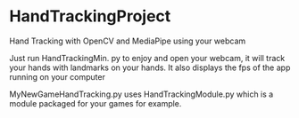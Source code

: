 # HandTrackingProject
 Hand Tracking with OpenCV and MediaPipe using your webcam


 Just run HandTrackingMin. py to enjoy and open your webcam, it will track your hands with landmarks on your hands.
 It also displays the fps of the app running on your computer

 MyNewGameHandTracking.py uses HandTrackingModule.py which is a module packaged for your games for example.